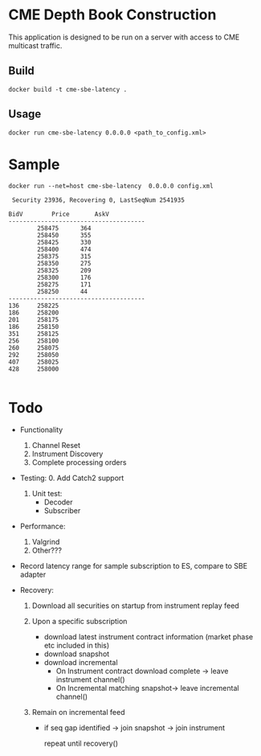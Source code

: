 # CME Depth Book Construction

This application is designed to be run on a server with access to CME multicast
traffic.

## Build
```
docker build -t cme-sbe-latency .
```

## Usage

```
docker run cme-sbe-latency 0.0.0.0 <path_to_config.xml>
```

# Sample

```
docker run --net=host cme-sbe-latency  0.0.0.0 config.xml

 Security 23936, Recovering 0, LastSeqNum 2541935

BidV		Price		AskV
--------------------------------------
		258475		364
		258450		355
		258425		330
		258400		474
		258375		315
		258350		275
		258325		209
		258300		176
		258275		171
		258250		44
--------------------------------------
136		258225
186		258200
201		258175
186		258150
351		258125
256		258100
260		258075
292		258050
407		258025
428		258000


```
# Todo

* Functionality
    1. Channel Reset
    2. Instrument Discovery
    3. Complete processing orders
    
   
* Testing:
    0. Add Catch2 support
    1. Unit test:
        * Decoder
        * Subscriber 
    
* Performance:
    1. Valgrind
    2. Other???

* Record latency range for sample subscription to ES, compare to SBE adapter

* Recovery:

    1. Download all securities on startup from instrument replay feed
    2. Upon a specific subscription
    
        * download latest instrument contract information (market phase etc included in this)
        * download snapshot
        * download incremental
            * On Instrument contract download complete -> leave instrument channel()
            * On Incremental matching snapshot-> leave incremental channel()
           
    3. Remain on incremental feed
        * if seq gap identified -> join snapshot
                                -> join instrument
                                
            repeat until recovery()
                                
     
